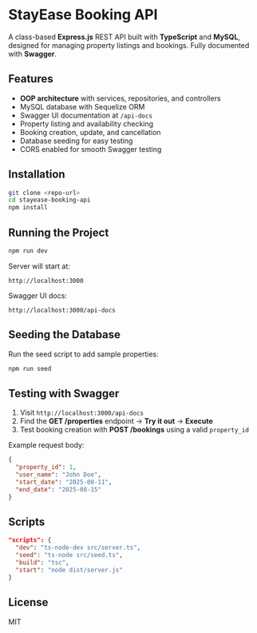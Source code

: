 # StayEase Booking API

A class-based **Express.js** REST API built with **TypeScript** and **MySQL**, designed for managing property listings and bookings. Fully documented with **Swagger**.

## Features

* **OOP architecture** with services, repositories, and controllers
* MySQL database with Sequelize ORM
* Swagger UI documentation at `/api-docs`
* Property listing and availability checking
* Booking creation, update, and cancellation
* Database seeding for easy testing
* CORS enabled for smooth Swagger testing

## Installation

```bash
git clone <repo-url>
cd stayease-booking-api
npm install
```

## Running the Project

```bash
npm run dev
```

Server will start at:

```
http://localhost:3000
```

Swagger UI docs:

```
http://localhost:3000/api-docs
```

## Seeding the Database

Run the seed script to add sample properties:

```bash
npm run seed
```

## Testing with Swagger

1. Visit `http://localhost:3000/api-docs`
2. Find the **GET /properties** endpoint → **Try it out** → **Execute**
3. Test booking creation with **POST /bookings** using a valid `property_id`

Example request body:

```json
{
  "property_id": 1,
  "user_name": "John Doe",
  "start_date": "2025-08-11",
  "end_date": "2025-08-15"
}
```

## Scripts

```json
"scripts": {
  "dev": "ts-node-dev src/server.ts",
  "seed": "ts-node src/seed.ts",
  "build": "tsc",
  "start": "node dist/server.js"
}
```

## License

MIT
